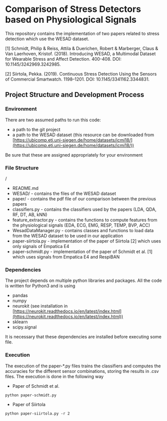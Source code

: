 
# Comparison of Stress Detectors based on Physiological Signals

This repository contains the implementation of two papers related to stress detection which use the WESAD dataset.

[1] Schmidt, Philip & Reiss, Attila & Duerichen, Robert & Marberger, Claus & Van Laerhoven, Kristof. (2018). Introducing WESAD, a Multimodal Dataset for Wearable Stress and Affect Detection. 400-408. DOI: 10.1145/3242969.3242985.

[2] Siirtola, Pekka. (2019). Continuous Stress Detection Using the Sensors of Commercial Smartwatch. 1198–1201. DOI: 10.1145/3341162.3344831.


## Project Structure and Development Process

### Environment

There are two assumed paths to run this code:
- a path to the git project
- a path to the WESAD dataset (this resource can be downloaded from [https://ubicomp.eti.uni-siegen.de/home/datasets/icmi18/](https://ubicomp.eti.uni-siegen.de/home/datasets/icmi18/))

Be sure that these are assigned appropriately for your environment

### File Structure
/
- README.md
- WESAD/ - contains the files of the WESAD dataset
- paper/ - contains the pdf file of our comparison between the previous papers
- classifiers.py - contains the classifiers used by the papers (LDA, QDA, RF, DT, AB, kNN)
- feature_extractor.py - contains the functions to compute features from the physiological signals (EDA, ECG, EMG, RESP, TEMP, BVP, ACC)
- WesadDataManager.py - contains classes and functions to load data from the WESAD dataset to be used in our application
- paper-siirtola.py - implementation of the paper of Siirtola [2] which uses only signals of Empatica E4
- paper-schmidt.py - implementation of the paper of Schmidt et al. [1] which uses signals from Empatica E4 and RespiBAN

### Dependencies

The project depends on multiple python libraries and packages. All the code is 
written for Python3 and is using
- pandas
- numpy
- neurokit (see installation in [https://neurokit.readthedocs.io/en/latest/index.html](https://neurokit.readthedocs.io/en/latest/index.html))
- sklearn
- scipy.signal

It is necessary that these dependencies are installed before executing some file.

### Execution
The execution of the paper-*.py files trains the classifiers and computes the accuracies for the different sensor combinations, storing the results in .csv files. The execution is done in the following way
- Paper of Schmidt et al.

``python paper-schmidt.py``

- Paper of Siirtola

``python paper-siirtola.py -r 2``